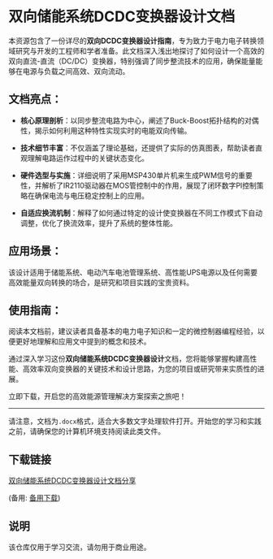 # 双向储能系统DCDC变换器设计文档

本资源包含了一份详尽的**双向DCDC变换器设计指南**，专为致力于电力电子转换领域研究与开发的工程师和学者准备。此文档深入浅出地探讨了如何设计一个高效的双向直流-直流（DC/DC）变换器，特别强调了同步整流技术的应用，确保能量能够在电源与负载之间高效、双向流动。

## 文档亮点：

- **核心原理剖析**：以同步整流电路为中心，阐述了Buck-Boost拓扑结构的对偶性，揭示如何利用这种特性实现实时的电能双向传输。
  
- **技术细节丰富**：不仅涵盖了理论基础，还提供了实际的仿真图表，帮助读者直观理解电路运作过程中的关键状态变化。

- **硬件选型与实施**：详细说明了采用MSP430单片机来生成PWM信号的重要性，并解析了IR2110驱动器在MOS管控制中的作用，展现了闭环数字PI控制策略在确保电流与电压稳定控制上的应用。

- **自适应换流机制**：解释了如何通过特定的设计使变换器在不同工作模式下自动调整，优化了换流效率，提升了系统的整体性能。

## 应用场景：
该设计适用于储能系统、电动汽车电池管理系统、高性能UPS电源以及任何需要高效能量双向转换的场合，是研究和项目实践的宝贵资料。

## 使用指南：
阅读本文档前，建议读者具备基本的电力电子知识和一定的微控制器编程经验，以便更好地理解和应用文中提到的概念和技术。

通过深入学习这份**双向储能系统DCDC变换器设计**文档，您将能够掌握构建高性能、高效率双向变换器的关键技术和设计思路，为您的项目或研究带来实质性的进展。

立即下载，开启您的高效能源管理解决方案探索之旅吧！

---

请注意，文档为`.docx`格式，适合大多数文字处理软件打开。开始您的学习和实践之前，请确保您的计算机环境支持阅读此类文件。

## 下载链接
[双向储能系统DCDC变换器设计文档分享](https://pan.quark.cn/s/e6e8327e06e0) 

(备用: [备用下载](https://pan.baidu.com/s/1p_Mt0EMGp_2XbIYYQR2PnQ?pwd=1234))

## 说明

该仓库仅用于学习交流，请勿用于商业用途。

